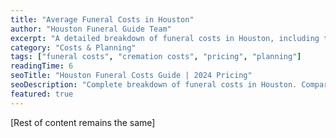 ```yaml
---
title: "Average Funeral Costs in Houston"
author: "Houston Funeral Guide Team"
excerpt: "A detailed breakdown of funeral costs in Houston, including traditional services, cremation options, and pricing factors."
category: "Costs & Planning"
tags: ["funeral costs", "cremation costs", "pricing", "planning"]
readingTime: 6
seoTitle: "Houston Funeral Costs Guide | 2024 Pricing"
seoDescription: "Complete breakdown of funeral costs in Houston. Compare prices for traditional services, cremation, and burial options."
featured: true
---
```


[Rest of content remains the same]